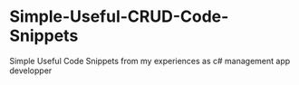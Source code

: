 # Simple-Useful-CRUD-Code-Snippets
Simple Useful Code Snippets from my experiences as  c# management app developper
